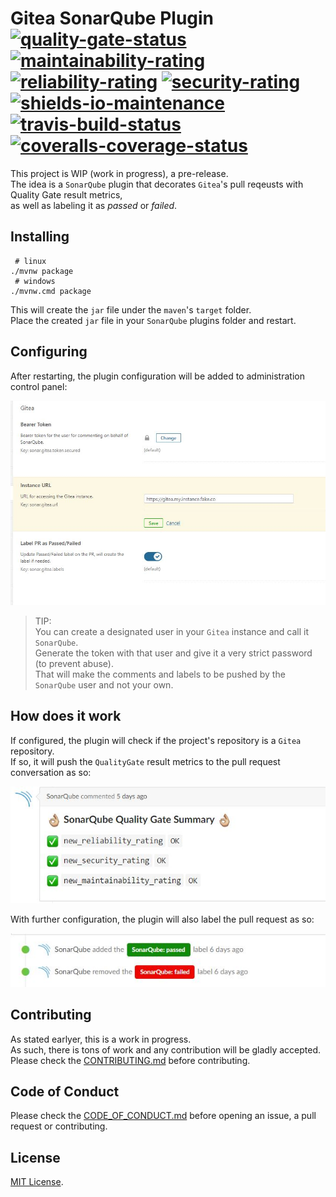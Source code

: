 # Gitea SonarQube Plugin</br>[![quality-gate-status]][3] [![maintainability-rating]][3] [![reliability-rating]][3] [![security-rating]][3]</br>[![shields-io-maintenance]][0] [![travis-build-status]][1] [![coveralls-coverage-status]][2]

This project is WIP (work in progress), a pre-release.</br>
The idea is a `SonarQube` plugin that decorates `Gitea`'s pull reqeusts
with Quality Gate result metrics,</br>as well as labeling it as *passed* or *failed*.

## Installing

```shell
 # linux
./mvnw package
 # windows
./mvnw.cmd package
```

This will create the `jar` file under the `maven`'s  `target` folder.</br>
Place the created `jar` file in your `SonarQube` plugins folder and restart.

## Configuring

After restarting, the plugin configuration will be added to administration control panel:</br>

![Configuration](pics/plugin-configuration.jpg)

> TIP:</br>
> You can create a designated user in your `Gitea` instance and call it `SonarQube`.</br>
> Generate the token with that user and give it a very strict password (to prevent abuse).</br>
> That will make the comments and labels to be pushed by the `SonarQube` user and not your own.

## How does it work

If configured, the plugin will check if the project's repository is a `Gitea` repository.</br>
If so, it will push the `QualityGate` result metrics to the pull request conversation as so:</br>

![Comment](pics/plugin-comment.jpg)

With further configuration, the plugin will also label the pull request as so:</br>

![Labels](pics/plugin-labels.jpg)

## Contributing

As stated earlyer, this is a work in progress.</br>
As such, there is tons of work and any contribution will be gladly accepted.</br>
Please check the [CONTRIBUTING.md](CONTRIBUTING.md) before contributing.

## Code of Conduct

Please check the [CODE_OF_CONDUCT.md](CODE_OF_CONDUCT.md) before opening an issue,
a pull request or contributing.

## License

[MIT License](LICENSE).

<!-- Real Links -->
[0]: https://github.com/TomerFi/sonar-gitea-plugin
[1]: https://travis-ci.org/TomerFi/sonar-gitea-plugin
[2]: https://coveralls.io/github/TomerFi/sonar-gitea-plugin
[3]: https://sonarcloud.io/dashboard?id=info.tomfi%3Asonar-gitea-plugin

<!-- Badges Links -->
[coveralls-coverage-status]: https://coveralls.io/repos/github/TomerFi/sonar-gitea-plugin/badge.svg
[maintainability-rating]: https://sonarcloud.io/api/project_badges/measure?project=info.tomfi%3Asonar-gitea-plugin&metric=sqale_rating
[reliability-rating]: https://sonarcloud.io/api/project_badges/measure?project=info.tomfi%3Asonar-gitea-plugin&metric=reliability_rating
[security-rating]: https://sonarcloud.io/api/project_badges/measure?project=info.tomfi%3Asonar-gitea-plugin&metric=security_rating
[shields-io-maintenance]: https://img.shields.io/badge/Maintained%3F-yes-green.svg
[technical-debt]: https://sonarcloud.io/api/project_badges/measure?project=info.tomfi%3Asonar-gitea-plugin&metric=sqale_index
[travis-build-status]: https://travis-ci.org/TomerFi/sonar-gitea-plugin.svg?branch=dev
[quality-gate-status]: https://sonarcloud.io/api/project_badges/measure?project=info.tomfi%3Asonar-gitea-plugin&metric=alert_status
